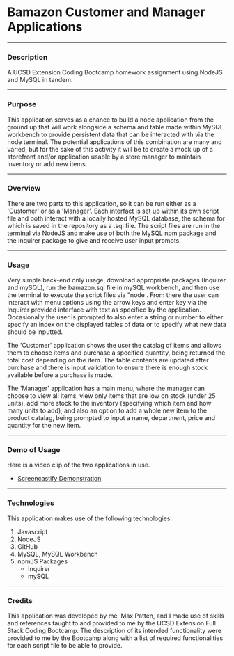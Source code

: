 # Bamazon Customer and Manager Applications
---

### Description
A UCSD Extension Coding Bootcamp homework assignment using NodeJS and MySQL in tandem.

---

### Purpose
This application serves as a chance to build a node application from the ground up that will work alongside a schema and table made within MySQL workbench to provide persistent data that can be interacted with via the node terminal. The potential applications of this combination are many and varied, but for the sake of this activity it will be to create a mock up of a storefront and/or application usable by a store manager to maintain inventory or add new items.

---

### Overview
There are two parts to this application, so it can be run either as a 'Customer' or as a 'Manager'. Each interfact is set up within its own script file and both interact with a locally hosted MySQL database, the schema for which is saved in the repository as a .sql file. The script files are run in the terminal via NodeJS and make use of both the MySQL npm package and the Inquirer package to give and receive user input prompts.

---

### Usage 
Very simple back-end only usage, download appropriate packages (Inquirer and mySQL), run the bamazon.sql file in mySQL workbench, and then use the terminal to execute the script files via "node <filename>. From there the user can interact with menu options using the arrow keys and enter key via the Inquirer provided interface with text as specified by the application. Occasionally the user is prompted to also enter a string or number to either specify an index on the displayed tables of data or to specify what new data should be inputted. 

The 'Customer' application shows the user the catalag of items and allows them to choose items and purchase a specified quantity, being returned the total cost depending on the item. The table contents are updated after purchase and there is input validation to ensure there is enough stock available before a purchase is made.

The 'Manager' application has a main menu, where the manager can choose to view all items, view only items that are low on stock (under 25 units), add more stock to the inventory (specifying which item and how many units to add), and also an option to add a whole new item to the product catalag, being prompted to input a name, department, price and quantity for the new item.

---

### Demo of Usage
Here is a video clip of the two applications in use. 
 * [Screencastify Demonstration](https://drive.google.com/file/d/1rmYmyuBFeSsAGQgeBUOGnoOc_Q21fL66/view)

---

### Technologies
This application makes use of the following technologies:

1. Javascript
2. NodeJS
3. GitHub
4. MySQL, MySQL Workbench
5. npmJS Packages
    * Inquirer
    * mySQL

---

### Credits
This application was developed by me, Max Patten, and I made use of skills and references taught to and provided to me by the UCSD Extension Full Stack Coding Bootcamp. The description of its intended functionality were provided to me by the Bootcamp along with a list of required functionalities for each script file to be able to provide.